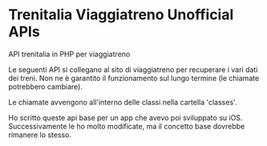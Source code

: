 # Trenitalia Viaggiatreno Unofficial APIs
API trenitalia in PHP per viaggiatreno

Le seguenti API si collegano al sito di viaggiatreno per recuperare i vari dati dei treni.
Non ne è garantito il funzionamento sul lungo termine (le chiamate potrebbero cambiare).

Le chiamate avvengono all'interno delle classi nella cartella 'classes'.

Ho scritto queste api base per un app che avevo poi sviluppato su iOS. Successivamente le ho molto modificate, ma il concetto base dovrebbe rimanere lo stesso.
